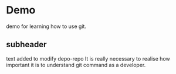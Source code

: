 # Demo

demo for learning how to use git.

## subheader

text added to modify depo-repo
It is really necessary to realise how important it is to understand git command as a developer.
